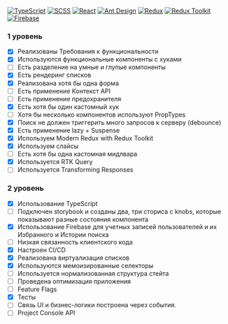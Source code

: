 [![TypeScript](https://img.shields.io/badge/TypeScript-Next-blue?style=flat-square&logo=typescript)](https://www.typescriptlang.org/)
[![SCSS](https://img.shields.io/badge/SCSS-CC6699?style=flat-square&logo=sass)](https://sass-lang.com/)
[![React](https://img.shields.io/badge/React-Library-blue?style=flat-square&logo=react)](https://reactjs.org/)
[![Ant Design](https://img.shields.io/badge/Ant_Design-0170FE?style=flat-square&logo=ant-design)](https://ant.design/)
[![Redux](https://img.shields.io/badge/Redux-764ABC?style=flat-square&logo=redux)](https://redux.js.org/)
[![Redux Toolkit](https://img.shields.io/badge/Redux_Toolkit-764ABC?style=flat-square&logo=redux)](https://redux-toolkit.js.org/)
[![Firebase](https://img.shields.io/badge/Firebase-FFCA28?style=flat-square&logo=firebase)](https://firebase.google.com/)




### 1 уровень
- [x] Реализованы Требования к функциональности
- [x] Используются функциональные компоненты c хуками
- [ ] Есть разделение на умные и глупые компоненты
- [x] Есть рендеринг списков
- [x] Реализована хотя бы одна форма
- [ ] Есть применение Контекст API
- [ ] Есть применение предохранителя
- [x] Есть хотя бы один кастомный хук
- [ ] Хотя бы несколько компонентов используют PropTypes
- [x] Поиск не должен триггерить много запросов к серверу (debounce) 
- [x] Есть применение lazy + Suspense
- [x] Используем Modern Redux with Redux Toolkit 
- [x] Используем слайсы
- [ ] Есть хотя бы одна кастомная мидлвара
- [x] Используется RTK Query 
- [ ] Используется Transforming Responses

### 2 уровень
- [x] Использование TypeScript
- [ ] Подключен storybook и созданы два, три сториса с knobs, которые показывают разные состояния компонента
- [x] Использование Firebase для учетных записей пользователей и их Избранного и Истории поиска
- [ ] Низкая связанность клиентского кода
- [x] Настроен CI/CD
- [x] Реализована виртуализация списков
- [x] Используются мемоизированные селекторы
- [ ] Используется нормализованная структура стейта
- [ ] Проведена оптимизация приложения
- [ ] Feature Flags
- [x] Тесты
- [ ] Связь UI и бизнес-логики построена через события.
- [ ] Project Console API
